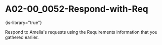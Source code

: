# A02-00_0052-Respond-with-Req

{is-library="true"}

<snippet id="A02-00_0052-Respond-with-Req_snippet">



Respond to Amelia's requests using the Requirements information that you gathered earlier.


</snippet>